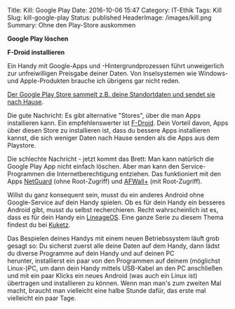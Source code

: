 Title: Kill: Google Play
Date: 2016-10-06 15:47
Category: IT-Ethik
Tags: Kill
Slug: kill-google-play
Status: published
HeaderImage: /images/kill.png
Summary: Ohne den Play-Store auskommen

**Google Play löschen**

**F-Droid installieren**

<!--more-->

Ein Handy mit Google-Apps und -Hintergrundprozessen führt unweigerlich zur unfreiwilligen Preisgabe deiner Daten. Von Inselsystemen wie Windows- und Apple-Produkten brauche ich übrigens gar nicht reden.

[Der Google Play Store sammelt z.B. deine Standortdaten und sendet sie nach Hause](http://www.theregister.co.uk/2016/09/12/turn_off_location_services_go_ahead_says_google_well_still_track_you/).

Die gute Nachricht: Es gibt alternative "Stores", über die man Apps
installieren kann. Ein empfehlenswerter ist
[F-Droid](http://xcosx.de/f-droid/). Dein Vorteil davon, Apps über
diesen Store zu installieren ist, dass du bessere Apps installieren
kannst, die sich weniger Daten nach Hause senden als die Apps aus dem Playstore.

Die schlechte Nachricht - jetzt kommt das Brett: Man kann natürlich die Google Play App nicht einfach löschen. Aber man kann den Service-Programmen die Internetberechtigung entziehen. Das funktioniert mit den Apps [NetGuard](https://f-droid.org/packages/eu.faircode.netguard/) (ohne Root-Zugriff) und [AFWall+](https://f-droid.org/packages/dev.ukanth.ufirewall/) (mit Root-Zugriff).

Willst du ganz konsequent sein, musst du ein anderes Android ohne Google-Service auf dein Handy spielen. Ob es für dein Handy ein
besseres Android gibt, musst du selbst recherchieren. Recht wahrscheinlich ist es, dass es für dein Handy ein [LineageOS](https://wiki.lineageos.org/devices/). Eine ganze Serie zu diesem Thema findest du bei
[Kuketz](https://www.kuketz-blog.de/your-phone-your-data-teil1/).

Das Bespielen deines Handys mit einem neuen Betriebssystem läuft grob gesagt so: Du sicherst zuerst alle deine Daten auf dem Handy, dann lädst du diverse Programme auf dein Handy und auf deinen PC herunter, installierst ein paar von den Programmen auf deinem (möglichst Linux-)PC, um dann dein Handy mittels USB-Kabel an den PC anschließen und mit ein paar Klicks ein neues Android (was auch ein Linux ist) übertragen und installieren zu können. Wenn man man's zum zweiten Mal macht, braucht man vielleicht eine halbe Stunde dafür, das erste mal vielleicht ein paar Tage.
